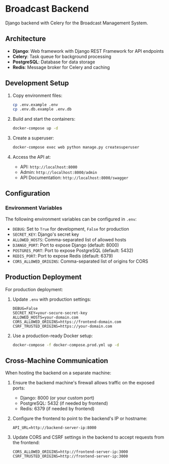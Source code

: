 # Broadcast Backend

Django backend with Celery for the Broadcast Management System.

## Architecture

- **Django**: Web framework with Django REST Framework for API endpoints
- **Celery**: Task queue for background processing
- **PostgreSQL**: Database for data storage
- **Redis**: Message broker for Celery and caching

## Development Setup

1. Copy environment files:
   ```bash
   cp .env.example .env
   cp .env.db.example .env.db
   ```

2. Build and start the containers:
   ```bash
   docker-compose up -d
   ```

3. Create a superuser:
   ```bash
   docker-compose exec web python manage.py createsuperuser
   ```

4. Access the API at:
   - API: `http://localhost:8000`
   - Admin: `http://localhost:8000/admin`
   - API Documentation: `http://localhost:8000/swagger`

## Configuration

### Environment Variables

The following environment variables can be configured in `.env`:

- `DEBUG`: Set to `True` for development, `False` for production
- `SECRET_KEY`: Django's secret key
- `ALLOWED_HOSTS`: Comma-separated list of allowed hosts
- `DJANGO_PORT`: Port to expose Django (default: 8000)
- `POSTGRES_PORT`: Port to expose PostgreSQL (default: 5432)
- `REDIS_PORT`: Port to expose Redis (default: 6379)
- `CORS_ALLOWED_ORIGINS`: Comma-separated list of origins for CORS

## Production Deployment

For production deployment:

1. Update `.env` with production settings:
   ```
   DEBUG=False
   SECRET_KEY=your-secure-secret-key
   ALLOWED_HOSTS=your-domain.com
   CORS_ALLOWED_ORIGINS=https://frontend-domain.com
   CSRF_TRUSTED_ORIGINS=https://your-domain.com
   ```

2. Use a production-ready Docker setup:
   ```bash
   docker-compose -f docker-compose.prod.yml up -d
   ```

## Cross-Machine Communication

When hosting the backend on a separate machine:

1. Ensure the backend machine's firewall allows traffic on the exposed ports:
   - Django: 8000 (or your custom port)
   - PostgreSQL: 5432 (if needed by frontend)
   - Redis: 6379 (if needed by frontend)

2. Configure the frontend to point to the backend's IP or hostname:
   ```
   API_URL=http://backend-server-ip:8000
   ```

3. Update CORS and CSRF settings in the backend to accept requests from the frontend:
   ```
   CORS_ALLOWED_ORIGINS=http://frontend-server-ip:3000
   CSRF_TRUSTED_ORIGINS=http://frontend-server-ip:3000
   ``` 
